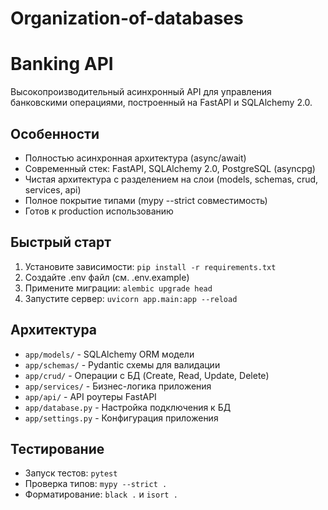 # Organization-of-databases
# Banking API

Высокопроизводительный асинхронный API для управления банковскими операциями, построенный на FastAPI и SQLAlchemy 2.0.

## Особенности
- Полностью асинхронная архитектура (async/await)
- Современный стек: FastAPI, SQLAlchemy 2.0, PostgreSQL (asyncpg)
- Чистая архитектура с разделением на слои (models, schemas, crud, services, api)
- Полное покрытие типами (mypy --strict совместимость)
- Готов к production использованию

## Быстрый старт
1. Установите зависимости: `pip install -r requirements.txt`
2. Создайте .env файл (см. .env.example)
3. Примените миграции: `alembic upgrade head`
4. Запустите сервер: `uvicorn app.main:app --reload`

## Архитектура
- `app/models/` - SQLAlchemy ORM модели
- `app/schemas/` - Pydantic схемы для валидации
- `app/crud/` - Операции с БД (Create, Read, Update, Delete)
- `app/services/` - Бизнес-логика приложения
- `app/api/` - API роутеры FastAPI
- `app/database.py` - Настройка подключения к БД
- `app/settings.py` - Конфигурация приложения

## Тестирование
- Запуск тестов: `pytest`
- Проверка типов: `mypy --strict .`
- Форматирование: `black .` и `isort .`